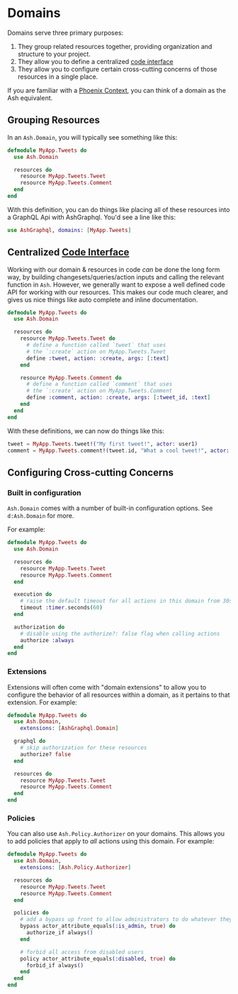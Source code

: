 <!--
SPDX-FileCopyrightText: 2019 ash contributors <https://github.com/ash-project/ash/graphs.contributors>

SPDX-License-Identifier: MIT
-->

# Domains

Domains serve three primary purposes:

1. They group related resources together, providing organization and structure to your project.
2. They allow you to define a centralized [code interface](/documentation/topics/resources/code-interfaces.md)
3. They allow you to configure certain cross-cutting concerns of those resources in a single place.

If you are familiar with a [Phoenix Context](https://hexdocs.pm/phoenix/contexts.html), you can think of a domain as the Ash equivalent.

## Grouping Resources

In an `Ash.Domain`, you will typically see something like this:

```elixir
defmodule MyApp.Tweets do
  use Ash.Domain

  resources do
    resource MyApp.Tweets.Tweet
    resource MyApp.Tweets.Comment
  end
end
```

With this definition, you can do things like placing all of these resources into a GraphQL Api with AshGraphql. You'd see a line like this:

```elixir
use AshGraphql, domains: [MyApp.Tweets]
```

## Centralized [Code Interface](/documentation/topics/resources/code-interfaces.md)

Working with our domain & resources in code *can* be done the long form way, by building changesets/queries/action inputs and calling the relevant function in `Ash`. However, we generally want to expose a well defined code API for working with our resources. This makes our code much clearer, and gives us nice things like auto complete and inline documentation.

```elixir
defmodule MyApp.Tweets do
  use Ash.Domain

  resources do
    resource MyApp.Tweets.Tweet do
      # define a function called `tweet` that uses
      # the `:create` action on MyApp.Tweets.Tweet
      define :tweet, action: :create, args: [:text]
    end

    resource MyApp.Tweets.Comment do
      # define a function called `comment` that uses
      # the `:create` action on MyApp.Tweets.Comment
      define :comment, action: :create, args: [:tweet_id, :text]
    end
  end
end
```

With these definitions, we can now do things like this:

```elixir
tweet = MyApp.Tweets.tweet!("My first tweet!", actor: user1)
comment = MyApp.Tweets.comment!(tweet.id, "What a cool tweet!", actor: user2)
```

## Configuring Cross-cutting Concerns

### Built in configuration

`Ash.Domain` comes with a number of built-in configuration options. See `d:Ash.Domain` for more.

For example:

```elixir
defmodule MyApp.Tweets do
  use Ash.Domain

  resources do
    resource MyApp.Tweets.Tweet
    resource MyApp.Tweets.Comment
  end

  execution do
    # raise the default timeout for all actions in this domain from 30s to 60s
    timeout :timer.seconds(60)
  end

  authorization do
    # disable using the authorize?: false flag when calling actions
    authorize :always
  end
end
```

### Extensions

Extensions will often come with "domain extensions" to allow you to configure the behavior of all resources within a domain, as it pertains to that extension. For example:

```elixir
defmodule MyApp.Tweets do
  use Ash.Domain,
    extensions: [AshGraphql.Domain]

  graphql do
    # skip authorization for these resources
    authorize? false
  end

  resources do
    resource MyApp.Tweets.Tweet
    resource MyApp.Tweets.Comment
  end
end
```

### Policies

You can also use `Ash.Policy.Authorizer` on your domains. This allows you to add policies that apply to *all* actions using this domain. For example:

```elixir
defmodule MyApp.Tweets do
  use Ash.Domain,
    extensions: [Ash.Policy.Authorizer]

  resources do
    resource MyApp.Tweets.Tweet
    resource MyApp.Tweets.Comment
  end

  policies do
    # add a bypass up front to allow administrators to do whatever they want
    bypass actor_attribute_equals(:is_admin, true) do
      authorize_if always()
    end

    # forbid all access from disabled users
    policy actor_attribute_equals(:disabled, true) do
      forbid_if always()
    end
  end
end
```
